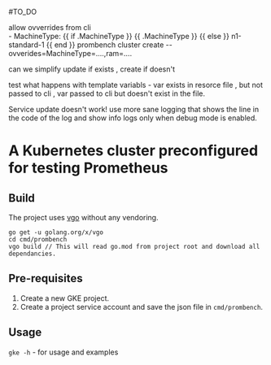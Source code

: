 #TO_DO 

allow ovverrides from cli <br/>
    - MachineType: {{ if .MachineType }} {{ .MachineType }} {{ else }} n1-standard-1 {{ end }}
prombench cluster create --ovverides=MachineType=....,ram=....

can we simplify update if exists , create if doesn't

test what happens with template variabls - var exists in resorce file , but not passed to cli , var passed to cli but doesn't exist in the file.

Service update doesn't work!
use more sane logging that shows the line in the code of the log  and show info logs only when debug mode is enabled.

# A Kubernetes cluster preconfigured for testing Prometheus


## Build
The project uses [vgo](https://github.com/golang/vgo) without any vendoring.
```
go get -u golang.org/x/vgo
cd cmd/prombench
vgo build // This will read go.mod from project root and download all dependancies.
```

## Pre-requisites
1. Create a new GKE project.
2. Create a project service account and save the json file in `cmd/prombench`.

## Usage
`gke -h`  - for usage and examples
